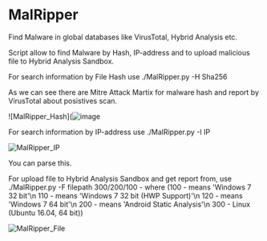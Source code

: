 # MalRipper

Find Malware in global databases like VirusTotal, Hybrid Analysis etc.

Script allow to find Malware by Hash, IP-address and to upload malicious file to Hybrid Analysis Sandbox.

For search information by File Hash use ./MalRipper.py -H Sha256
  
As we can see there are Mitre Attack Martix for malware hash and report by VirusTotal about posistives scan.
  
![MalRipper_Hash](![image](https://user-images.githubusercontent.com/97513066/154960262-d4210f50-51f1-4b48-882a-b4eaaf5ba522.png)

For search information by IP-address use ./MalRipper.py -I IP
  
![MalRipper_IP](https://user-images.githubusercontent.com/97513066/149723976-873df511-d53f-4acc-b3ff-064d802d62e9.JPG)
  
You can parse this.

For upload file to Hybrid Analysis Sandbox and get report from, use ./MalRipper.py -F filepath 300/200/100 - where (100 - means 'Windows 7 32 bit'\n 110 - means 'Windows 7 32 bit (HWP Support)'\n 120 - means 'Windows 7 64 bit'\n 200 - means 'Android Static Analysis'\n 300 - Linux (Ubuntu 16.04, 64 bit))

![MalRipper_File](https://user-images.githubusercontent.com/97513066/149764804-fe5df5f1-d2a0-4930-bb21-163ec0e0bdab.JPG)
